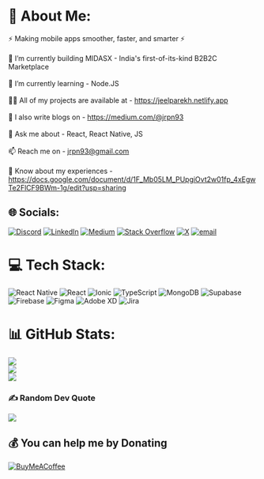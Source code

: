 # 💫 About Me:
⚡ Making mobile apps smoother, faster, and smarter ⚡<br><br>🔨 I’m currently building MIDASX - India's first-of-its-kind B2B2C Marketplace<br><br>🌱 I’m currently learning - Node.JS<br><br>👨‍💻 All of my projects are available at - https://jeelparekh.netlify.app<br><br>📝 I also write blogs on - https://medium.com/@jrpn93<br><br>💬 Ask me about - React, React Native, JS<br><br>📫 Reach me on - jrpn93@gmail.com<br><br>📄 Know about my experiences - https://docs.google.com/document/d/1F_Mb05LM_PUpgiOvt2w01fp_4xEgwTe2FlCF9BWm-1g/edit?usp=sharing


## 🌐 Socials:
[![Discord](https://img.shields.io/badge/Discord-%237289DA.svg?logo=discord&logoColor=white)](https://discord.gg/b345trozer) [![LinkedIn](https://img.shields.io/badge/LinkedIn-%230077B5.svg?logo=linkedin&logoColor=white)](https://linkedin.com/in/https://www.linkedin.com/in/jeel-parekh/) [![Medium](https://img.shields.io/badge/Medium-12100E?logo=medium&logoColor=white)](https://medium.com/@https://medium.com/@jrpn93) [![Stack Overflow](https://img.shields.io/badge/-Stackoverflow-FE7A16?logo=stack-overflow&logoColor=white)](https://stackoverflow.com/users/https://stackoverflow.com/users/21449731/jeel-parekh) [![X](https://img.shields.io/badge/X-black.svg?logo=X&logoColor=white)](https://x.com/@JeelParekh) [![email](https://img.shields.io/badge/Email-D14836?logo=gmail&logoColor=white)](mailto:jrpn93@gmail.com) 

# 💻 Tech Stack:
![React Native](https://img.shields.io/badge/react_native-%2320232a.svg?style=for-the-badge&logo=react&logoColor=%2361DAFB) ![React](https://img.shields.io/badge/react-%2320232a.svg?style=for-the-badge&logo=react&logoColor=%2361DAFB) ![Ionic](https://img.shields.io/badge/Ionic-%233880FF.svg?style=for-the-badge&logo=Ionic&logoColor=white) ![TypeScript](https://img.shields.io/badge/typescript-%23007ACC.svg?style=for-the-badge&logo=typescript&logoColor=white) ![MongoDB](https://img.shields.io/badge/MongoDB-%234ea94b.svg?style=for-the-badge&logo=mongodb&logoColor=white) ![Supabase](https://img.shields.io/badge/Supabase-3ECF8E?style=for-the-badge&logo=supabase&logoColor=white) ![Firebase](https://img.shields.io/badge/firebase-a08021?style=for-the-badge&logo=firebase&logoColor=ffcd34) ![Figma](https://img.shields.io/badge/figma-%23F24E1E.svg?style=for-the-badge&logo=figma&logoColor=white) ![Adobe XD](https://img.shields.io/badge/Adobe%20XD-470137?style=for-the-badge&logo=Adobe%20XD&logoColor=#FF61F6) ![Jira](https://img.shields.io/badge/jira-%230A0FFF.svg?style=for-the-badge&logo=jira&logoColor=white)
# 📊 GitHub Stats:
![](https://github-readme-stats.vercel.app/api?username=jrpn93&theme=dark&hide_border=false&include_all_commits=true&count_private=true)<br/>
![](https://nirzak-streak-stats.vercel.app/?user=jrpn93&theme=dark&hide_border=false)<br/>
![](https://github-readme-stats.vercel.app/api/top-langs/?username=jrpn93&theme=dark&hide_border=false&include_all_commits=true&count_private=true&layout=compact)

### ✍️ Random Dev Quote
![](https://quotes-github-readme.vercel.app/api?type=horizontal&theme=radical)

  ## 💰 You can help me by Donating
  [![BuyMeACoffee](https://img.shields.io/badge/Buy%20Me%20a%20Coffee-ffdd00?style=for-the-badge&logo=buy-me-a-coffee&logoColor=black)](https://buymeacoffee.com/https://buymeacoffee.com/jeel.parekh) 

  
<!-- Proudly created with GPRM ( https://gprm.itsvg.in ) -->
